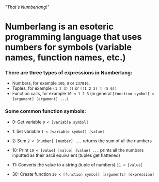 
*"That's Numberlang!"*

# Numberlang is an esoteric programming language that uses numbers for symbols (variable names, function names, etc.)

### **There are three types of expressions in Numberlang:**
- Numbers, for example `100`, `0` or `237816`.
- Tuples, for example `(1 2 3)` `()` or `((1 2 3) 4 (5 6))`
- Function calls, for example `10 < 1 2 3` (in general `[function symbol] < [argument] [argument] ...`)

### **Some common function symbols:**
- 0: Get variable `0 < [variable symbol]`
- 1: Set variable `1 < [variable symbol] [value]`
- 2: Sum `2 < [number] [number] ...` returns the sum of all the numbers

- 10: Print `10 < [value] [value] [value] ...` prints all the numbers inputted as their ascii equivalent (tuples get flattened)
- 11: Converts the value to a string (tuple of numbers) `11 < [value]`

- 30: Create function `30 < [function symbol] [arguments] [expression]`


